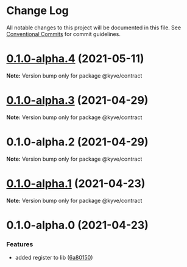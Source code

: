 # Change Log

All notable changes to this project will be documented in this file.
See [Conventional Commits](https://conventionalcommits.org) for commit guidelines.

# [0.1.0-alpha.4](https://github.com/KYVENetwork/kyve/compare/@kyve/contract@0.1.0-alpha.3...@kyve/contract@0.1.0-alpha.4) (2021-05-11)

**Note:** Version bump only for package @kyve/contract





# [0.1.0-alpha.3](https://github.com/KYVENetwork/kyve/compare/@kyve/contract@0.1.0-alpha.2...@kyve/contract@0.1.0-alpha.3) (2021-04-29)

**Note:** Version bump only for package @kyve/contract

# 0.1.0-alpha.2 (2021-04-29)

**Note:** Version bump only for package @kyve/contract

# [0.1.0-alpha.1](https://github.com/KYVENetwork/contract/compare/@kyve/contract@0.1.0-alpha.0...@kyve/contract@0.1.0-alpha.1) (2021-04-23)

**Note:** Version bump only for package @kyve/contract

# 0.1.0-alpha.0 (2021-04-23)

### Features

- added register to lib ([6a80150](https://github.com/KYVENetwork/contract/commit/6a80150c14999069aa5d6907e59e52c3f0f18266))
